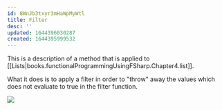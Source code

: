 ```yaml
---
id: 8WnJb3txyr3mHaWpMyWtl
title: Filter
desc: ''
updated: 1644396030287
created: 1644395999532
---
```

This is a description of a method that is applied to [[Lists|books.functionalProgrammingUsingFSharp.Chapter4.list]].

What it does is to apply a filter in order to "throw" away the values which does not evaluate to true in the filter function.

![](/assets/images/2022-02-09-09-39-36.png)
